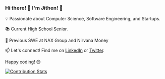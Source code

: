 ### Hi there! 👋 I'm Jithen! 🚀

💡 Passionate about Computer Science, Software Engineering, and Startups.

📚 Current High School Senior.

💼 Previous SWE at NAX Group and Nirvana Money

📫 Let's connect! Find me on [LinkedIn](https://www.linkedin.com/in/jithenms/) or [Twitter](https://twitter.com/jithenshriyan/).

Happy coding! 😊

[![Contribution Stats](https://github-contribution-stats.vercel.app/api/?username=jithenms)](https://github.com/LordDashMe/github-contribution-stats/)
